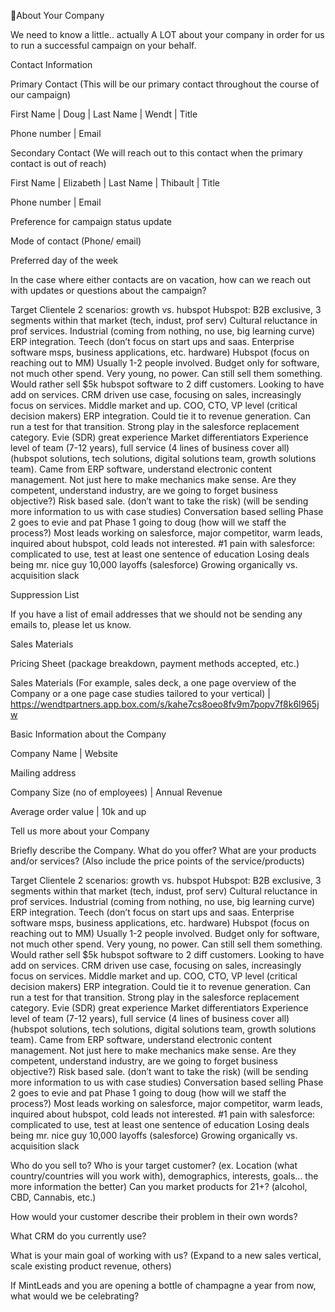 About Your Company 


We need to know a little.. actually A LOT about your company in order for us to run a successful campaign on your behalf. 


Contact Information

Primary Contact (This will be our primary contact throughout the course of our campaign)

First Name
 | Doug
 | Last Name
 | Wendt
 | Title

Phone number
 | Email

Secondary Contact (We will reach out to this contact when the primary contact is out of reach)

First Name
 | Elizabeth
 | Last Name
 | Thibault
 | Title

Phone number
 | Email

Preference for campaign status update

Mode of contact (Phone/ email)

Preferred day of the week

In the case where either contacts are on vacation, how can we reach out with updates or questions about the campaign?

Target Clientele
 2 scenarios: growth vs. hubspot
 Hubspot: B2B exclusive, 3 segments within that market (tech, indust, prof serv) Cultural reluctance in prof services. Industrial (coming from nothing, no use, big learning curve) ERP integration. Teech (don’t focus on start ups and saas. Enterprise software msps, business applications, etc. hardware)
 Hubspot (focus on reaching out to MM) Usually 1-2 people involved. Budget only for software, not much other spend. Very young, no power. Can still sell them something.
 Would rather sell $5k hubspot software to 2 diff customers. Looking to have add on services.
 CRM driven use case, focusing on sales, increasingly focus on services. Middle market and up.
 COO, CTO, VP level (critical decision makers)
 ERP integration. Could tie it to revenue generation. Can run a test for that transition.
 Strong play in the salesforce replacement category.
 Evie (SDR) great experience
 Market differentiators
 Experience level of team (7-12 years), full service (4 lines of business cover all) (hubspot solutions, tech solutions, digital solutions team, growth solutions team).
 Came from ERP software, understand electronic content management. Not just here to make mechanics make sense.
 Are they competent, understand industry, are we going to forget business objective?)
 Risk based sale. (don’t want to take the risk)
 (will be sending more information to us with case studies)
 Conversation based selling
 Phase 2 goes to evie and pat
 Phase 1 going to doug (how will we staff the process?)
 Most leads working on salesforce, major competitor, warm leads, inquired about hubspot, cold leads not interested.
 #1 pain with salesforce: complicated to use, test at least one sentence of education
 Losing deals being mr. nice guy
 10,000 layoffs (salesforce)
 Growing organically vs. acquisition
 slack

Suppression List

If you have a list of email addresses that we should not be sending any emails to, please let us know.


Sales Materials 

Pricing Sheet (package breakdown, payment methods accepted, etc.)

Sales Materials 
 (For example, sales deck, a one page overview of the Company or a one page case studies tailored to your vertical)
 | https://wendtpartners.app.box.com/s/kahe7cs8oeo8fv9m7popv7f8k6l965jw


Basic Information about the Company

Company Name
 | Website

Mailing address

Company Size (no of employees)
 | Annual Revenue

Average order value
 | 10k and up


Tell us more about your Company 

Briefly describe the Company.
 What do you offer? What are your products and/or services? (Also include the price points of the service/products)

Target Clientele
 2 scenarios: growth vs. hubspot
 Hubspot: B2B exclusive, 3 segments within that market (tech, indust, prof serv) Cultural reluctance in prof services. Industrial (coming from nothing, no use, big learning curve) ERP integration. Teech (don’t focus on start ups and saas. Enterprise software msps, business applications, etc. hardware)
 Hubspot (focus on reaching out to MM) Usually 1-2 people involved. Budget only for software, not much other spend. Very young, no power. Can still sell them something.
 Would rather sell $5k hubspot software to 2 diff customers. Looking to have add on services.
 CRM driven use case, focusing on sales, increasingly focus on services. Middle market and up.
 COO, CTO, VP level (critical decision makers)
 ERP integration. Could tie it to revenue generation. Can run a test for that transition.
 Strong play in the salesforce replacement category.
 Evie (SDR) great experience
 Market differentiators
 Experience level of team (7-12 years), full service (4 lines of business cover all) (hubspot solutions, tech solutions, digital solutions team, growth solutions team).
 Came from ERP software, understand electronic content management. Not just here to make mechanics make sense.
 Are they competent, understand industry, are we going to forget business objective?)
 Risk based sale. (don’t want to take the risk)
 (will be sending more information to us with case studies)
 Conversation based selling
 Phase 2 goes to evie and pat
 Phase 1 going to doug (how will we staff the process?)
 Most leads working on salesforce, major competitor, warm leads, inquired about hubspot, cold leads not interested.
 #1 pain with salesforce: complicated to use, test at least one sentence of education
 Losing deals being mr. nice guy
 10,000 layoffs (salesforce)
 Growing organically vs. acquisition
 slack

Who do you sell to? Who is your target customer? (ex. Location (what country/countries will you work with), demographics, interests, goals... the more information the better) Can you market products for 21+? (alcohol, CBD, Cannabis, etc.)

How would your customer describe their problem in their own words?

What CRM do you currently use?

What is your main goal of working with us? (Expand to a new sales vertical, scale existing product revenue, others)

If MintLeads and you are opening a bottle of champagne a year from now, what would we be celebrating?
